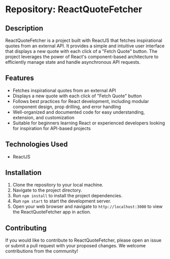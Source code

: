 # Repository: ReactQuoteFetcher

## Description

ReactQuoteFetcher is a project built with ReactJS that fetches inspirational quotes from an external API. It provides a simple and intuitive user interface that displays a new quote with each click of a "Fetch Quote" button. The project leverages the power of React's component-based architecture to efficiently manage state and handle asynchronous API requests.

## Features

- Fetches inspirational quotes from an external API
- Displays a new quote with each click of "Fetch Quote" button
- Follows best practices for React development, including modular component design, prop drilling, and error handling
- Well-organized and documented code for easy understanding, extension, and customization
- Suitable for beginners learning React or experienced developers looking for inspiration for API-based projects

## Technologies Used

- ReactJS

## Installation

1. Clone the repository to your local machine.
2. Navigate to the project directory.
3. Run `npm install` to install the project dependencies.
4. Run `npm start` to start the development server.
5. Open your web browser and navigate to `http://localhost:3000` to view the ReactQuoteFetcher app in action.

## Contributing

If you would like to contribute to ReactQuoteFetcher, please open an issue or submit a pull request with your proposed changes. We welcome contributions from the community!


